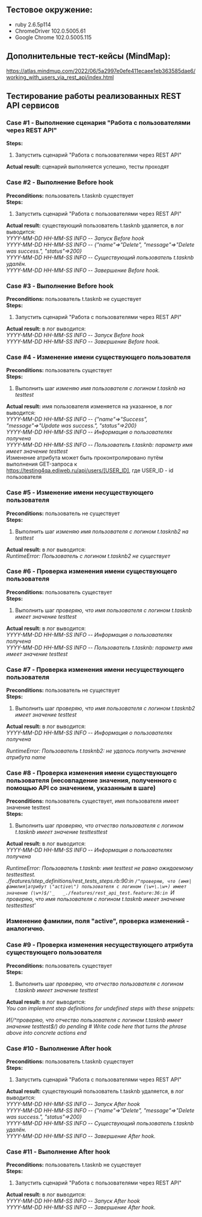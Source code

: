 ## Тестовое окружение:
* ruby 2.6.5p114
* ChromeDriver 102.0.5005.61
* Google Chrome 102.0.5005.115

## Дополнительные тест-кейсы (MindMap):

https://atlas.mindmup.com/2022/06/5a2997e0efe411ecaee1eb363585dae6/working_with_users_via_rest_api/index.html

## Тестирование работы реализованных REST API сервисов

### Case #1 -  Выполнение сценария "Работа с пользователями через REST API"
**Steps:**  
1. Запустить сценарий "Работа с пользователями через REST API"  

**Actual result:** сценарий выполняется успешно, тесты проходят  

### Case #2 -  Выполнение Before hook
**Preconditions:** пользователь t.tasknb существует  
**Steps:** 
1. Запустить сценарий "Работа с пользователями через REST API" 

**Actual result:** существующий пользователь t.tasknb удаляется, в лог выводится:  
_YYYY-MM-DD HH-MM-SS INFO -- Запуск Before hook_  
_YYYY-MM-DD HH-MM-SS INFO -- {"name"=>"Delete", "message"=>"Delete was success.", "status"=>200}_  
_YYYY-MM-DD HH-MM-SS INFO -- Существующий пользователь t.tasknb удалён._  
_YYYY-MM-DD HH-MM-SS INFO -- Завершение Before hook._  

### Case #3 -  Выполнение Before hook
**Preconditions:** пользователь t.tasknb не существует  
**Steps:**
1. Запустить сценарий "Работа с пользователями через REST API"

**Actual result:** в лог выводится:  
_YYYY-MM-DD HH-MM-SS INFO -- Запуск Before hook_  
_YYYY-MM-DD HH-MM-SS INFO -- Завершение Before hook._  

### Case #4 - Изменение имени существующего пользователя
**Preconditions:** пользователь существует  
**Steps:**
1. Выполнить шаг _изменяю имя пользователя с логином t.tasknb на testtest_  

**Actual result:** имя пользователя изменяется на указанное, в лог выводится:  
_YYYY-MM-DD HH-MM-SS INFO -- {"name"=>"Success", "message"=>"Update was success.", "status"=>200}_  
_YYYY-MM-DD HH-MM-SS INFO -- Информация о пользователях получена_  
_YYYY-MM-DD HH-MM-SS INFO -- Пользователь t.tasknb: параметр имя имеет значение testtest_  
Изменение атрибута может быть проконтролировано путём выполнения GET-запроса к https://testing4qa.ediweb.ru/api/users/[USER_ID], где USER_ID - id пользователя

### Case #5 - Изменение имени несуществующего пользователя
**Preconditions:** пользователь не существует  
**Steps:**
1. Выполнить шаг _изменяю имя пользователя с логином t.tasknb2 на testtest_

**Actual result:** в лог выводится:  
_RuntimeError: Пользователь с логином t.tasknb2 не существует_    

### Case #6 - Проверка изменения имени существующего пользователя
**Preconditions:** пользователь существует  
**Steps:**
1. Выполнить шаг _проверяю, что имя пользователя с логином t.tasknb имеет значение testtest_  

**Actual result:** в лог выводится:  
_YYYY-MM-DD HH-MM-SS INFO -- Информация о пользователях получена_  
_YYYY-MM-DD HH-MM-SS INFO -- Пользователь t.tasknb: параметр имя имеет значение testtest_   

### Case #7 - Проверка изменения имени несуществующего пользователя
**Preconditions:** пользователь не существует  
**Steps:**
1. Выполнить шаг _проверяю, что имя пользователя с логином t.tasknb2 имеет значение testtest_

**Actual result:** в лог выводится:  
_YYYY-MM-DD HH-MM-SS INFO -- Информация о пользователях получена_

_RuntimeError: Пользователь t.tasknb2: не удалось получить значение атрибута name_ 

### Case #8 - Проверка изменения имени существующего пользователя (несовпадение значения, полученного с помощью API со значением, указанным в шаге)
**Preconditions:** пользователь существует, имя пользователя имеет значение testtest  
**Steps:**
1. Выполнить шаг _проверяю, что отчество пользователя с логином t.tasknb имеет значение testtesttest_

**Actual result:** в лог выводится:  
_YYYY-MM-DD HH-MM-SS INFO -- Информация о пользователях получена_

_RuntimeError: Пользователь t.tasknb: имя testtest не равно ожидаемому testtesttest._  
_./features/step_definitions/rest_tests_steps.rb:90:in `/^проверяю, что (имя|фамилия|атрибут \"active\") пользователя с логином (\w+\.\w+) имеет значение (\w+)$/'_  
_./features/rest_api_test.feature:36:in `И проверяю, что имя пользователя с логином t.tasknb имеет значение testtesttest'_  

### Изменение фамилии, поля "active", проверка изменений - аналогично.

### Case #9 - Проверка изменения несуществующего атрибута существующего пользователя
**Preconditions:** пользователь существует  
**Steps:**
1. Выполнить шаг _проверяю, что отчество пользователя с логином t.tasknb имеет значение testtest_

**Actual result:** в лог выводится:  
_You can implement step definitions for undefined steps with these snippets:_

_И(/^проверяю, что отчество пользователя с логином t\.tasknb имеет значение testtest$/) do
pending # Write code here that turns the phrase above into concrete actions
end_ 

### Case #10 -  Выполнение After hook
**Preconditions:** пользователь t.tasknb существует  
**Steps:**
1. Запустить сценарий "Работа с пользователями через REST API"

**Actual result:** существующий пользователь t.tasknb удаляется, в лог выводится:  
_YYYY-MM-DD HH-MM-SS INFO -- Запуск After hook_  
_YYYY-MM-DD HH-MM-SS INFO -- {"name"=>"Delete", "message"=>"Delete was success.", "status"=>200}_  
_YYYY-MM-DD HH-MM-SS INFO -- Существующий пользователь t.tasknb удалён._  
_YYYY-MM-DD HH-MM-SS INFO -- Завершение After hook._

### Case #11 -  Выполнение After hook
**Preconditions:** пользователь t.tasknb не существует  
**Steps:**
1. Запустить сценарий "Работа с пользователями через REST API"

**Actual result:** в лог выводится:  
_YYYY-MM-DD HH-MM-SS INFO -- Запуск After hook_  
_YYYY-MM-DD HH-MM-SS INFO -- Завершение After hook._  





